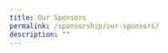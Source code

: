 ```yaml
---
title: Our Sponsors
permalink: /sponsorship/our-sponsors/
description: ""
---
```


<a href="https://www.youtube.com"><div class="my-image"></div></a>
